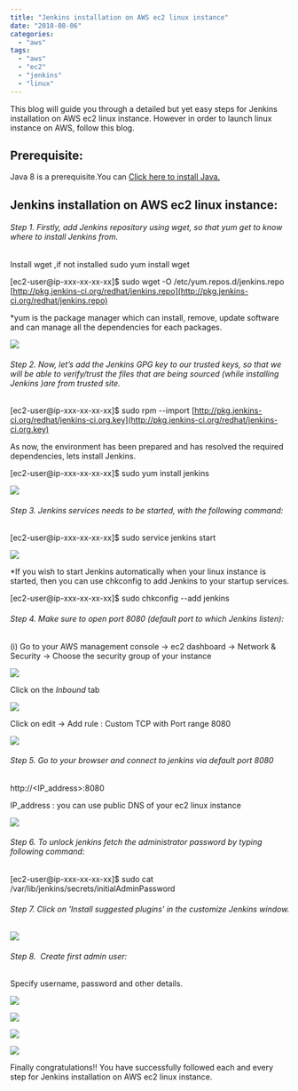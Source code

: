 ```yaml
---
title: "Jenkins installation on AWS ec2 linux instance"
date: "2018-08-06"
categories: 
  - "aws"
tags: 
  - "aws"
  - "ec2"
  - "jenkins"
  - "linux"
---
```


This blog will guide you through a detailed but yet easy steps for Jenkins installation on AWS ec2 linux instance. However in order to launch linux instance on AWS, follow this blog.

## Prerequisite:

Java 8 is a prerequisite.You can [Click here to install Java.](https://devops4solutions.com/java-installation-linux/)

## Jenkins installation on AWS ec2 linux instance:

###### Step 1. Firstly, add Jenkins repository using wget, so that yum get to know where to install Jenkins from.

Install wget ,if not installed
sudo yum install wget

\[ec2-user@ip-xxx-xx-xx-xx\]$ sudo wget -O /etc/yum.repos.d/jenkins.repo [http://pkg.jenkins-ci.org/redhat/jenkins.repo](http://pkg.jenkins-ci.org/redhat/jenkins.repo)

\*yum is the package manager which can install, remove, update software and can manage all the dependencies for each packages.

![](https://cdn-images-1.medium.com/max/1100/1*VuMooME-T5-6u1THVQQEwg.png)

###### Step 2. Now, let’s add the Jenkins GPG key to our trusted keys, so that we will be able to verify/trust the files that are being sourced (while installing Jenkins )are from trusted site.

\[ec2-user@ip-xxx-xx-xx-xx\]$ sudo rpm --import [http://pkg.jenkins-ci.org/redhat/jenkins-ci.org.key](http://pkg.jenkins-ci.org/redhat/jenkins-ci.org.key)

As now, the environment has been prepared and has resolved the required dependencies, lets install Jenkins.

\[ec2-user@ip-xxx-xx-xx-xx\]$ sudo yum install jenkins

![](https://cdn-images-1.medium.com/max/1100/1*JqS0hqCs35NKUggLdmFxoQ.png)

###### Step 3. Jenkins services needs to be started, with the following command:

\[ec2-user@ip-xxx-xx-xx-xx\]$ sudo service jenkins start

![](https://cdn-images-1.medium.com/max/1100/1*6_W1e0VCxe7fA3_btS2-wg.png)

\*If you wish to start Jenkins automatically when your linux instance is started, then you can use chkconfig to add Jenkins to your startup services.

\[ec2-user@ip-xxx-xx-xx-xx\]$ sudo chkconfig --add jenkins

###### Step 4. Make sure to open port 8080 (default port to which Jenkins listen):

(i) Go to your AWS management console → ec2 dashboard → Network & Security → Choose the security group of your instance

![](https://cdn-images-1.medium.com/max/1100/1*bbAuiTaT56Q9Chy7pH8iRw.png)

Click on the _Inbound_ tab

![](https://cdn-images-1.medium.com/max/1100/1*nnsc9ECLo_qqYYAYq7m4Aw.png)

Click on edit → Add rule : Custom TCP with Port range 8080

![](https://cdn-images-1.medium.com/max/1100/1*LjxGM8pp01x12INEf1KW2A.png)

###### Step 5. Go to your browser and connect to jenkins via default port 8080

http://<IP\_address>:8080

IP\_address : you can use public DNS of your ec2 linux instance

![](https://cdn-images-1.medium.com/max/1100/1*y6S8Bh0cJe_DSnxLdqxqJQ.png)

###### Step 6. To unlock jenkins fetch the administrator password by typing following command:

\[ec2-user@ip-xxx-xx-xx-xx\]$ sudo cat /var/lib/jenkins/secrets/initialAdminPassword

###### Step 7. Click on 'Install suggested plugins' in the customize Jenkins window.

![](https://cdn-images-1.medium.com/max/1100/1*qOBe51y_X1R3BFSlVPrgbQ.png)

###### Step 8.  Create first admin user:

Specify username, password and other details.

![](https://cdn-images-1.medium.com/max/1100/1*7L9S2Ruzh54pgYju3qsa-w.png)

![](https://cdn-images-1.medium.com/max/1100/1*e2XiaJilqUCjTxtYQBxdEA.png)

![](https://cdn-images-1.medium.com/max/1100/1*Kus7JGmmHK3XdjS4J7ZAXA.png)

![](https://cdn-images-1.medium.com/max/1100/1*2PQ8H3T5KoN_bHLcSIjCIg.png)

Finally congratulations!! You have successfully followed each and every step for Jenkins installation on AWS ec2 linux instance.
